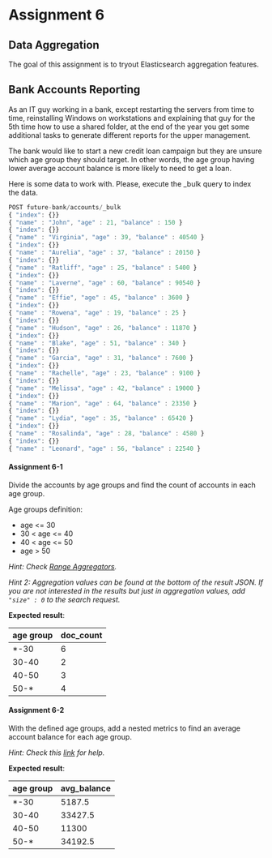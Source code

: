 # Assignment 6

## Data Aggregation

The goal of this assignment is to tryout Elasticsearch aggregation features.

## Bank Accounts Reporting 

As an IT guy working in a bank, except restarting the servers from time to time, reinstalling Windows
on workstations and explaining that guy for the 5th time how to use a shared folder, at the end of the year
you get some additional tasks to generate different reports for the upper management.

The bank would like to start a new credit loan campaign but they are unsure which age group 
they should target. In other words, the age group having lower average account balance is more
likely to need to get a loan.

Here is some data to work with. Please, execute the _bulk query to index the data.

```javascript
POST future-bank/accounts/_bulk
{ "index": {}}
{ "name" : "John", "age" : 21, "balance" : 150 }
{ "index": {}}
{ "name" : "Virginia", "age" : 39, "balance" : 40540 }
{ "index": {}}
{ "name" : "Aurelia", "age" : 37, "balance" : 20150 }
{ "index": {}}
{ "name" : "Ratliff", "age" : 25, "balance" : 5400 }
{ "index": {}}
{ "name" : "Laverne", "age" : 60, "balance" : 90540 }
{ "index": {}}
{ "name" : "Effie", "age" : 45, "balance" : 3600 }
{ "index": {}}
{ "name" : "Rowena", "age" : 19, "balance" : 25 }
{ "index": {}}
{ "name" : "Hudson", "age" : 26, "balance" : 11870 }
{ "index": {}}
{ "name" : "Blake", "age" : 51, "balance" : 340 }
{ "index": {}}
{ "name" : "Garcia", "age" : 31, "balance" : 7600 }
{ "index": {}}
{ "name" : "Rachelle", "age" : 23, "balance" : 9100 }
{ "index": {}}
{ "name" : "Melissa", "age" : 42, "balance" : 19000 }
{ "index": {}}
{ "name" : "Marion", "age" : 64, "balance" : 23350 }
{ "index": {}}
{ "name" : "Lydia", "age" : 35, "balance" : 65420 }
{ "index": {}}
{ "name" : "Rosalinda", "age" : 28, "balance" : 4580 }
{ "index": {}}
{ "name" : "Leonard", "age" : 56, "balance" : 22540 }
```

#### Assignment 6-1

Divide the accounts by age groups and find the count of accounts in each age group.

Age groups definition:
* age <= 30
* 30 < age <= 40
* 40 < age <= 50
* age > 50

*Hint: Check [Range Aggregators](https://www.elastic.co/guide/en/elasticsearch/reference/current/search-aggregations-bucket-range-aggregation.html).*

*Hint 2: Aggregation values can be found at the bottom of the result JSON. 
If you are not interested in the results but just in aggregation values, add `"size" : 0` 
to the search request.*

**Expected result**: 

|age group|doc_count|
|---------|---------|
|*-30|6|
|30-40|2|
|40-50|3|
|50-*|4|


#### Assignment 6-2

With the defined age groups, add a nested metrics to find an average account balance for each age group.

*Hint: Check this [link](https://www.elastic.co/guide/en/elasticsearch/guide/current/_adding_a_metric_to_the_mix.html)
for help.*

**Expected result**:  

|age group|avg_balance|
|---------|---------|
|*-30|5187.5|
|30-40|33427.5|
|40-50|11300|
|50-*|34192.5|


 